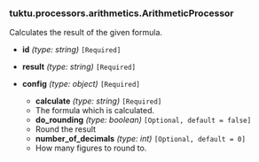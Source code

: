 ### tuktu.processors.arithmetics.ArithmeticProcessor
Calculates the result of the given formula.

  * **id** *(type: string)* `[Required]`

  * **result** *(type: string)* `[Required]`

  * **config** *(type: object)* `[Required]`

    * **calculate** *(type: string)* `[Required]`
    - The formula which is calculated.

    * **do_rounding** *(type: boolean)* `[Optional, default = false]`
    - Round the result

    * **number_of_decimals** *(type: int)* `[Optional, default = 0]`
    - How many figures to round to.


